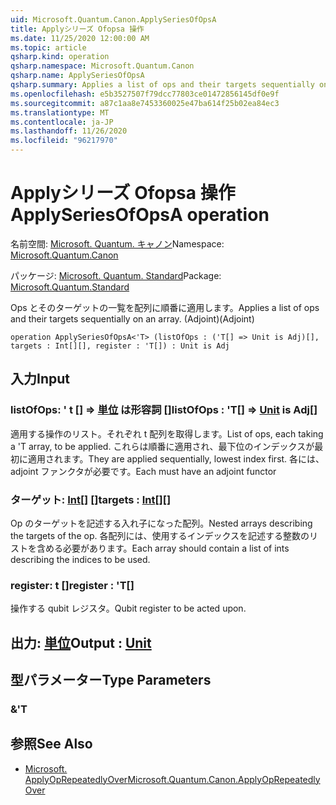 ```yaml
---
uid: Microsoft.Quantum.Canon.ApplySeriesOfOpsA
title: Applyシリーズ Ofopsa 操作
ms.date: 11/25/2020 12:00:00 AM
ms.topic: article
qsharp.kind: operation
qsharp.namespace: Microsoft.Quantum.Canon
qsharp.name: ApplySeriesOfOpsA
qsharp.summary: Applies a list of ops and their targets sequentially on an array. (Adjoint)
ms.openlocfilehash: e5b3527507f79dcc77803ce01472856145df0e9f
ms.sourcegitcommit: a87c1aa8e7453360025e47ba614f25b02ea84ec3
ms.translationtype: MT
ms.contentlocale: ja-JP
ms.lasthandoff: 11/26/2020
ms.locfileid: "96217970"
---
```

# <a name="applyseriesofopsa-operation"></a><span data-ttu-id="7cfda-102">Applyシリーズ Ofopsa 操作</span><span class="sxs-lookup"><span data-stu-id="7cfda-102">ApplySeriesOfOpsA operation</span></span>

<span data-ttu-id="7cfda-103">名前空間: [Microsoft. Quantum. キャノン](xref:Microsoft.Quantum.Canon)</span><span class="sxs-lookup"><span data-stu-id="7cfda-103">Namespace: [Microsoft.Quantum.Canon](xref:Microsoft.Quantum.Canon)</span></span>

<span data-ttu-id="7cfda-104">パッケージ: [Microsoft. Quantum. Standard](https://nuget.org/packages/Microsoft.Quantum.Standard)</span><span class="sxs-lookup"><span data-stu-id="7cfda-104">Package: [Microsoft.Quantum.Standard](https://nuget.org/packages/Microsoft.Quantum.Standard)</span></span>


<span data-ttu-id="7cfda-105">Ops とそのターゲットの一覧を配列に順番に適用します。</span><span class="sxs-lookup"><span data-stu-id="7cfda-105">Applies a list of ops and their targets sequentially on an array.</span></span> <span data-ttu-id="7cfda-106">(Adjoint)</span><span class="sxs-lookup"><span data-stu-id="7cfda-106">(Adjoint)</span></span>

```qsharp
operation ApplySeriesOfOpsA<'T> (listOfOps : ('T[] => Unit is Adj)[], targets : Int[][], register : 'T[]) : Unit is Adj
```


## <a name="input"></a><span data-ttu-id="7cfda-107">入力</span><span class="sxs-lookup"><span data-stu-id="7cfda-107">Input</span></span>

### <a name="listofops--t--unit--is-adj"></a><span data-ttu-id="7cfda-108">listOfOps: ' t [] => [単位](xref:microsoft.quantum.lang-ref.unit)  は形容詞 []</span><span class="sxs-lookup"><span data-stu-id="7cfda-108">listOfOps : 'T[] => [Unit](xref:microsoft.quantum.lang-ref.unit)  is Adj[]</span></span>

<span data-ttu-id="7cfda-109">適用する操作のリスト。それぞれ t 配列を取得します。</span><span class="sxs-lookup"><span data-stu-id="7cfda-109">List of ops, each taking a 'T array, to be applied.</span></span> <span data-ttu-id="7cfda-110">これらは順番に適用され、最下位のインデックスが最初に適用されます。</span><span class="sxs-lookup"><span data-stu-id="7cfda-110">They are applied sequentially, lowest index first.</span></span>
<span data-ttu-id="7cfda-111">各には、adjoint ファンクタが必要です。</span><span class="sxs-lookup"><span data-stu-id="7cfda-111">Each must have an adjoint functor</span></span>


### <a name="targets--int"></a><span data-ttu-id="7cfda-112">ターゲット: [Int](xref:microsoft.quantum.lang-ref.int)[] []</span><span class="sxs-lookup"><span data-stu-id="7cfda-112">targets : [Int](xref:microsoft.quantum.lang-ref.int)[][]</span></span>

<span data-ttu-id="7cfda-113">Op のターゲットを記述する入れ子になった配列。</span><span class="sxs-lookup"><span data-stu-id="7cfda-113">Nested arrays describing the targets of the op.</span></span> <span data-ttu-id="7cfda-114">各配列には、使用するインデックスを記述する整数のリストを含める必要があります。</span><span class="sxs-lookup"><span data-stu-id="7cfda-114">Each array should contain a list of ints describing the indices to be used.</span></span>


### <a name="register--t"></a><span data-ttu-id="7cfda-115">register: t []</span><span class="sxs-lookup"><span data-stu-id="7cfda-115">register : 'T[]</span></span>

<span data-ttu-id="7cfda-116">操作する qubit レジスタ。</span><span class="sxs-lookup"><span data-stu-id="7cfda-116">Qubit register to be acted upon.</span></span>



## <a name="output--unit"></a><span data-ttu-id="7cfda-117">出力: [単位](xref:microsoft.quantum.lang-ref.unit)</span><span class="sxs-lookup"><span data-stu-id="7cfda-117">Output : [Unit](xref:microsoft.quantum.lang-ref.unit)</span></span>



## <a name="type-parameters"></a><span data-ttu-id="7cfda-118">型パラメーター</span><span class="sxs-lookup"><span data-stu-id="7cfda-118">Type Parameters</span></span>

### <a name="t"></a><span data-ttu-id="7cfda-119">&</span><span class="sxs-lookup"><span data-stu-id="7cfda-119">'T</span></span>



## <a name="see-also"></a><span data-ttu-id="7cfda-120">参照</span><span class="sxs-lookup"><span data-stu-id="7cfda-120">See Also</span></span>

- [<span data-ttu-id="7cfda-121">Microsoft. ApplyOpRepeatedlyOver</span><span class="sxs-lookup"><span data-stu-id="7cfda-121">Microsoft.Quantum.Canon.ApplyOpRepeatedlyOver</span></span>](xref:Microsoft.Quantum.Canon.ApplyOpRepeatedlyOver)